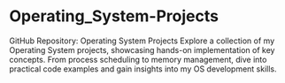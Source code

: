 # Operating_System-Projects
 GitHub Repository: Operating System Projects  Explore a collection of my Operating System projects, showcasing hands-on implementation of key concepts. From process scheduling to memory management, dive into practical code examples and gain insights into my OS development skills.
